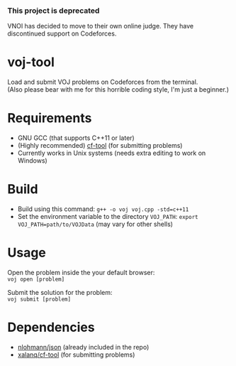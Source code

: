### This project is deprecated
VNOI has decided to move to their own online judge. They have discontinued support on Codeforces.

# voj-tool
Load and submit VOJ problems on Codeforces from the terminal.<br/>
(Also please bear with me for this horrible coding style, I'm just a beginner.)

# Requirements
- GNU GCC (that supports C++11 or later)
- (Highly recommended) <a href="https://github.com/xalanq/cf-tool">cf-tool</a> (for submitting problems)
- Currently works in Unix systems (needs extra editing to work on Windows)

# Build
- Build using this command: `g++ -o voj voj.cpp -std=c++11`
- Set the environment variable to the directory `VOJ_PATH`: `export VOJ_PATH=path/to/VOJData` (may vary for other shells)

# Usage
Open the problem inside the your default browser: <br/>
    `voj open [problem]`

Submit the solution for the problem:<br/>
    `voj submit [problem]`

# Dependencies
- <a href="https://github.com/nlohmann/json">nlohmann/json</a> (already included in the repo)
- <a href="https://github.com/xalanq/cf-tool">xalanq/cf-tool</a> (for submitting problems)
